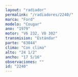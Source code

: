 ```yaml
---
layout: "radiador"
permalink: "/radiadores/2240/"
marca: "Ford"
modelo: "Cougar"
ano: "1979"
motor: "V6 232, V8 302"
transmision: "Estándar"
parte: "63044"
clima: "Con clima"
alto: "24 1/2"
ancho: "17 5/16"
observaciones: ""
id: "2240"
---
```



